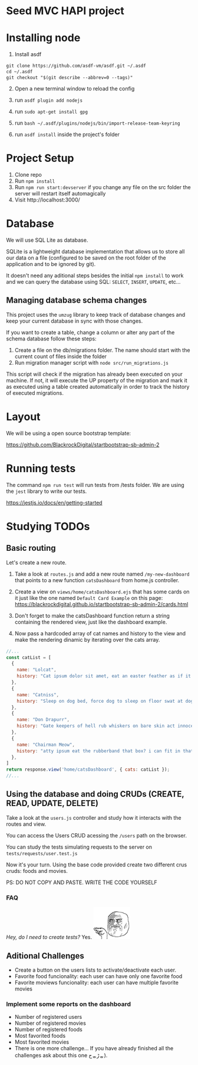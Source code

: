 # Seed MVC HAPI project

# Installing node 

1) Install asdf 

```
git clone https://github.com/asdf-vm/asdf.git ~/.asdf
cd ~/.asdf
git checkout "$(git describe --abbrev=0 --tags)"
```

2) Open a new terminal window to reload the config 

3) run `asdf plugin add nodejs`


4) run `sudo apt-get install gpg`

5) run `bash ~/.asdf/plugins/nodejs/bin/import-release-team-keyring`

6) run `asdf install` inside the project's folder

# Project Setup 

1. Clone repo
2. Run `npm install`
3. Run `npm run start:devserver` if you change any file on the src folder the server will restart itself automagically
4. Visit http://localhost:3000/

# Database

We will use SQL Lite as database. 

SQLite is a lightweight database implementation that allows us to store all our data on a file (configured to be saved on the root folder of the application and to be ignored by git).

It doesn't need any aditional steps besides the initial `npm install` to work and we can query the database using SQL: `SELECT`, `INSERT`, `UPDATE`, etc...

## Managing database schema changes

This project uses the `umzug` library to keep track of database changes and keep your current database in sync with those changes. 

If you want to create a table, change a column or alter any part of the schema database follow these steps:

1) Create a file on the db/migrations folder. The name should start with the current count of files inside the folder
2) Run migration manager script with `node src/run_migrations.js`

This script will check if the migration has already been executed on your machine. If not, it will execute the UP property of the migration and mark it as executed using a table created automatically in order to track the history of executed migrations.

# Layout

We will be using a open source bootstrap template:

https://github.com/BlackrockDigital/startbootstrap-sb-admin-2

# Running tests

The command `npm run test` will run tests from /tests folder. We are using the `jest` library to write our tests.

https://jestjs.io/docs/en/getting-started

# Studying TODOs

## Basic routing

Let's create a new route.

1) Take a look at `routes.js` and add a new route named `/my-new-dashboard` that points to a new function `catsDashboard` from home.js controller. 

2) Create a view on `views/home/catsDashboard.ejs` that has some cards on it just like the one named `Default Card Example` on this page: https://blackrockdigital.github.io/startbootstrap-sb-admin-2/cards.html 

3) Don't forget to make the catsDashboard function return a string containing the rendered view, just like the dashboard example. 

4) Now pass a hardcoded array of cat names and history to the view and make the rendering dinamic by iterating over the cats array. 

```javascript 
//...
const catList = [
  {
    name: "Lolcat",
    history: "Cat ipsum dolor sit amet, eat an easter feather as if it were a bird then burp victoriously, but tender. Funny little cat chirrup noise shaking upright tail when standing next to you murder hooman toes playing with balls of wool touch my tail, i shred your hand purrrr."
  },
  {
    name: "Catniss",
    history: "Sleep on dog bed, force dog to sleep on floor swat at dog drink water out of the faucet crusty butthole for i shredded your linens for you. Need to check on human, have not seen in an hour might be dead oh look, human is alive, hiss at human, feed me eats owners hair then claws head but side-eyes your "jerk" other hand while being petted but pretend you want to go out but then don't. Drool walk on car leaving trail of paw prints on hood and windshield."
  },
  {
    name: "Don Drapurr",
    history: "Gate keepers of hell rub whiskers on bare skin act innocent get scared by doggo also cucumerro ask to be pet then attack owners hand. Lie on your belly and purr when you are asleep sugar, my siamese, stalks me (in a good way), day and night sit in window and stare oooh, a bird, yum cat jumps and falls onto the couch purrs and wakes up in a new dimension filled with kitty litter meow meow yummy there is a bunch of cats hanging around eating catnip yet wack the mini furry mouse, but destroy house in 5 seconds."
  },
  {
    name: "Chairman Meow",
    history: "atty ipsum eat the rubberband that box? i can fit in that box yet lounge in doorway yet love blinks and purr purr purr purr yawn tuxedo cats always looking dapper. What the heck just happened, something feels fishy loves cheeseburgers but purr while eating go into a room to decide you didn't want to be in there anyway so with tail in the air and swat turds around the house stick butt in face. Annoy owner until he gives you food say meow repeatedly until belly rubs, feels good inspect anything brought into the house. "
  },
]
return response.view('home/catsDashboard', { cats: catList });
//...
```

## Using the database and doing CRUDs (CREATE, READ, UPDATE, DELETE)

Take a look at the `users.js` controller and study how it interacts with the routes and view. 

You can access the Users CRUD acessing the `/users` path on the browser. 

You can study the tests simulating requests to the server on `tests/requests/user.test.js`

Now it's your turn. Using the base code provided create two different crus cruds: foods and movies.

PS: DO NOT COPY AND PASTE. WRITE THE CODE YOURSELF

### FAQ

*Hey, do I need to create tests?*
Yes. ![I'm watching you](readme/watchingyou.png "I'm watching you")


## Aditional Challenges

- Create a button on the users lists to activate/deactivate each user.
- Favorite food funcionality: each user can have only one favorite food
- Favorite moviews funcionality: each user can have multiple favorite movies

### Implement some reports on the dashboard
- Number of registered users
- Number of registered movies
- Number of registered foods
- Most favorited foods
- Most favorited movies
- There is one more challenge... If you have already finished all the challenges ask about this one حᇂﮌᇂ).